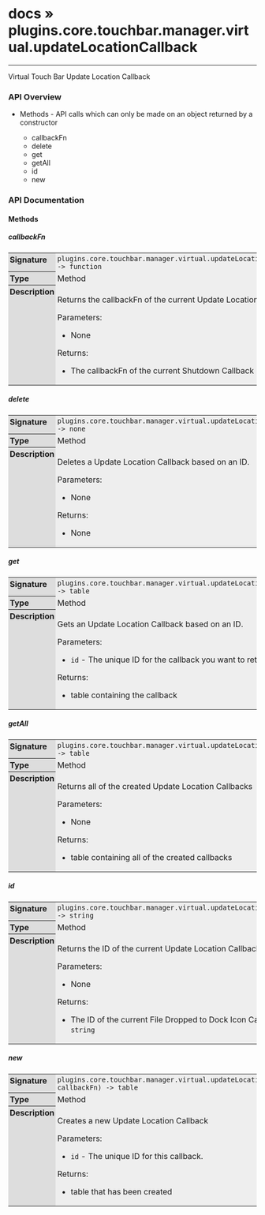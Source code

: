 # [docs](index.md) » plugins.core.touchbar.manager.virtual.updateLocationCallback
---

Virtual Touch Bar Update Location Callback

<style type="text/css">
	a { text-decoration: none; }
	a:hover { text-decoration: underline; }
	th { background-color: #DDDDDD; vertical-align: top; padding: 3px; }
	td { width: 100%; background-color: #EEEEEE; vertical-align: top; padding: 3px; }
	table { width: 100% ; border: 1px solid #0; text-align: left; }
	section > table table td { width: 0; }
</style>
<link rel="stylesheet" href="../../css/docs.css" type="text/css" media="screen" />
<h3>API Overview</h3>
<ul>
<li>Methods - API calls which can only be made on an object returned by a constructor</li>
  <ul>
	<li><a href="#callbackFn">callbackFn</a></li>
	<li><a href="#delete">delete</a></li>
	<li><a href="#get">get</a></li>
	<li><a href="#getAll">getAll</a></li>
	<li><a href="#id">id</a></li>
	<li><a href="#new">new</a></li>
  </ul>
</ul>
<h3>API Documentation</h3>
<h4 class="documentation-section">Methods</h4>
  <section id="callbackFn">
	<h5><a href="#callbackFn">callbackFn</a></h5>
	<table>
	  <tr>
		<th>Signature</th>
		<td><code>plugins.core.touchbar.manager.virtual.updateLocationCallback:callbackFn() -&gt; function</code></td>
	  </tr>
	  <tr>
		<th>Type</th>
		<td>Method</td>
	  </tr>
	  <tr>
		<th>Description</th>
		<td><p>Returns the callbackFn of the current Update Location Callback</p>
<p>Parameters:</p>
<ul>
<li>None</li>
</ul>
<p>Returns:</p>
<ul>
<li>The callbackFn of the current Shutdown Callback</li>
</ul>
</td>
	  </tr>
	</table>
  </section>
  <section id="delete">
	<h5><a href="#delete">delete</a></h5>
	<table>
	  <tr>
		<th>Signature</th>
		<td><code>plugins.core.touchbar.manager.virtual.updateLocationCallback:delete() -&gt; none</code></td>
	  </tr>
	  <tr>
		<th>Type</th>
		<td>Method</td>
	  </tr>
	  <tr>
		<th>Description</th>
		<td><p>Deletes a Update Location Callback based on an ID.</p>
<p>Parameters:</p>
<ul>
<li>None</li>
</ul>
<p>Returns:</p>
<ul>
<li>None</li>
</ul>
</td>
	  </tr>
	</table>
  </section>
  <section id="get">
	<h5><a href="#get">get</a></h5>
	<table>
	  <tr>
		<th>Signature</th>
		<td><code>plugins.core.touchbar.manager.virtual.updateLocationCallback:get(id) -&gt; table</code></td>
	  </tr>
	  <tr>
		<th>Type</th>
		<td>Method</td>
	  </tr>
	  <tr>
		<th>Description</th>
		<td><p>Gets an Update Location Callback based on an ID.</p>
<p>Parameters:</p>
<ul>
<li><code>id</code>      - The unique ID for the callback you want to return.</li>
</ul>
<p>Returns:</p>
<ul>
<li>table containing the callback</li>
</ul>
</td>
	  </tr>
	</table>
  </section>
  <section id="getAll">
	<h5><a href="#getAll">getAll</a></h5>
	<table>
	  <tr>
		<th>Signature</th>
		<td><code>plugins.core.touchbar.manager.virtual.updateLocationCallback:getAll() -&gt; table</code></td>
	  </tr>
	  <tr>
		<th>Type</th>
		<td>Method</td>
	  </tr>
	  <tr>
		<th>Description</th>
		<td><p>Returns all of the created Update Location Callbacks</p>
<p>Parameters:</p>
<ul>
<li>None</li>
</ul>
<p>Returns:</p>
<ul>
<li>table containing all of the created callbacks</li>
</ul>
</td>
	  </tr>
	</table>
  </section>
  <section id="id">
	<h5><a href="#id">id</a></h5>
	<table>
	  <tr>
		<th>Signature</th>
		<td><code>plugins.core.touchbar.manager.virtual.updateLocationCallback:id() -&gt; string</code></td>
	  </tr>
	  <tr>
		<th>Type</th>
		<td>Method</td>
	  </tr>
	  <tr>
		<th>Description</th>
		<td><p>Returns the ID of the current Update Location Callback</p>
<p>Parameters:</p>
<ul>
<li>None</li>
</ul>
<p>Returns:</p>
<ul>
<li>The ID of the current File Dropped to Dock Icon Callback as a <code>string</code></li>
</ul>
</td>
	  </tr>
	</table>
  </section>
  <section id="new">
	<h5><a href="#new">new</a></h5>
	<table>
	  <tr>
		<th>Signature</th>
		<td><code>plugins.core.touchbar.manager.virtual.updateLocationCallback:new(id, callbackFn) -&gt; table</code></td>
	  </tr>
	  <tr>
		<th>Type</th>
		<td>Method</td>
	  </tr>
	  <tr>
		<th>Description</th>
		<td><p>Creates a new Update Location Callback</p>
<p>Parameters:</p>
<ul>
<li><code>id</code>      - The unique ID for this callback.</li>
</ul>
<p>Returns:</p>
<ul>
<li>table that has been created</li>
</ul>
</td>
	  </tr>
	</table>
  </section>
